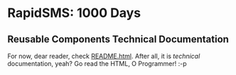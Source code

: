 RapidSMS: 1000 Days
===================
Reusable Components Technical Documentation
-------------------------------------------
For now, dear reader, check <a href="README.html">README.html</a>. After all, it is *technical* documentation, yeah? Go read the HTML, O Programmer! :-p
